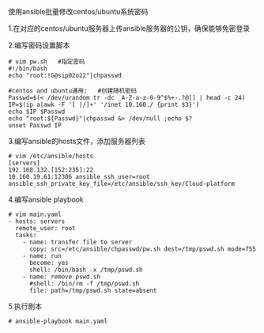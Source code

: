 使用ansible批量修改centos/ubuntu系统密码

1.在对应的centos/ubuntu服务器上传ansible服务器的公钥，确保能够免密登录

2.编写密码设置脚本

```shell
# vim pw.sh   #指定密码
#!/bin/bash
echo "root:!G@sip02o22"|chpasswd

#centos and ubuntu通用:   #创建随机密码
Passwd=$(< /dev/urandom tr -dc _A-Z-a-z-0-9^$%+-.?@[] | head -c 24)
IP=$(ip a|awk -F '[ |/]+' '/inet 10.160./ {print $3}')
echo $IP $Passwd 
echo "root:${Passwd}"|chpasswd &> /dev/null ;echo $?
unset Passwd IP
```

3.编写ansible的hosts文件，添加服务器列表

```shell
# vim /etc/ansible/hosts
[servers]
192.168.132.[152:235]:22
10.160.19.61:12306 ansible_ssh_user=root ansible_ssh_private_key_file=/etc/ansible/ssh_key/Cloud-platform
```

4.编写ansible playbook

```shell
# vim main.yaml
- hosts: servers
  remote_user: root
  tasks:
    - name: transfer file to server
      copy: src=/etc/ansible/chpasswd/pw.sh dest=/tmp/pswd.sh mode=755
    - name: run
      become: yes
      shell: /bin/bash -x /tmp/pswd.sh
    - name: remove pswd.sh
      #shell: /bin/rm -f /tmp/pswd.sh
      file: path=/tmp/pswd.sh state=absent
```

5.执行剧本

```shell
# ansible-playbook main.yaml
```

